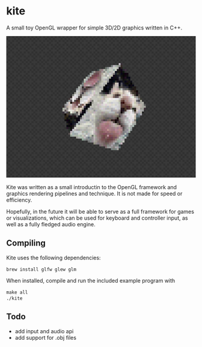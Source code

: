 # kite
A small toy OpenGL wrapper for simple 3D/2D graphics written in C++.

![example render](assets/example.png)

Kite was written as a small introductin to the OpenGL framework and graphics rendering pipelines and technique. It is not made for speed or efficiency.

Hopefully, in the future it will be able to serve as a full framework for games or visualizations, which can be used for keyboard and controller input, as well as a fully fledged audio engine. 


## Compiling
Kite uses the following dependencies:
```
brew install glfw glew glm
```
When installed, compile and run the included example program with
```
make all
./kite
```

## Todo
* add input and audio api
* add support for .obj files
